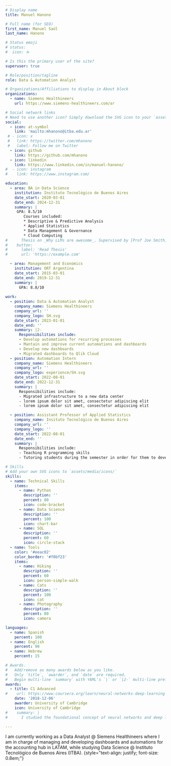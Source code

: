 ```yaml
---
# Display name
title: Manuel Hanono

# Full name (for SEO)
first_name: Manuel Saúl
last_name: Hanono

# Status emoji
# status:
#  icon: ☕️

# Is this the primary user of the site?
superuser: true

# Role/position/tagline
role: Data & Automation Analyst

# Organizations/Affiliations to display in About block
organizations:
  - name: Siemens Healthineers
    url: https://www.siemens-healthineers.com/ar

# Social network links
# Need to use another icon? Simply download the SVG icon to your `assets/media/icons/` folder.
social:
  - icon: at-symbol
    link: 'mailto:mhanono@itba.edu.ar'
 # - icon: x
 #   link: https://twitter.com/mhanono
 #   label: Follow me on Twitter
  - icon: github
    link: https://github.com/mhanono
  - icon: linkedin
    link: https://www.linkedin.com/in/manuel-hanono/
#  - icon: instagram
#    link: https://www.instagram.com/

education:
  - area: BA in Data Science
    institution: Instituto Tecnológico de Buenos Aires
    date_start: 2020-03-01
    date_end: 2024-12-31
    summary: |
     GPA: 8.5/10
        Courses included:
        * Descriptive & Predictive Analysis
        * Applied Statistics
        * Data Management & Governance
        * Cloud Computing
#      Thesis on _Why LLMs are awesome_. Supervised by [Prof Joe Smith](https://example.com). Presented papers at 5 IEEE conferences with the contributions being published in 2 Springer journals.      
#    button:
#      label: 'Read Thesis'
#      url: 'https://example.com'

  - area: Management and Economics
    institution: ORT Argentina
    date_start: 2015-03-01
    date_end: 2019-12-31
    summary: |
      GPA: 8.8/10
    
work:
  - position: Data & Automation Analyst
    company_name: Siemens Healthineers
    company_url: ''
    company_logo: SH.svg
    date_start: 2023-01-01
    date_end: ''
    summary: |2-
      Responsibilities include:
      - Develop automations for recurring processes
      - Mantain and improve current automations and dashboards
      - Develop new dashboards
      - Migrated dashboards to Qlik Cloud
  - position: Automation Intern
    company_name: Siemens Healthineers
    company_url: ''
    company_logo: experience/SH.svg
    date_start: 2022-08-01
    date_end: 2022-12-31
    summary: |
      Responsibilities include:
      - Migrated infrastructure to a new data center
      - lorem ipsum dolor sit amet, consectetur adipiscing elit
      - lorem ipsum dolor sit amet, consectetur adipiscing elit

  - position: Assistant Professor of Applied Statistics
    company_name: Insituto Tecnológico de Buenos Aires
    company_url: ''
    company_logo: ''
    date_start: 2022-08-01
    date_end: ''
    summary: |
      Responsibilities include:
      - Teaching R programming skills
      - Tutoring students during the semester in order for them to develop an applied statistics project

# Skills
# Add your own SVG icons to `assets/media/icons/`
skills:
  - name: Technical Skills
    items:
      - name: Python
        description: ''
        percent: 80
        icon: code-bracket
      - name: Data Science
        description: ''
        percent: 100
        icon: chart-bar
      - name: SQL
        description: ''
        percent: 60
        icon: circle-stack
  - name: Tools
    color: '#eeac02'
    color_border: '#f0bf23'
    items:
      - name: Hiking
        description: ''
        percent: 60
        icon: person-simple-walk
      - name: Cats
        description: ''
        percent: 100
        icon: cat
      - name: Photography
        description: ''
        percent: 80
        icon: camera

languages:
  - name: Spanish
    percent: 100
  - name: English
    percent: 90
  - name: Hebrew
    percent: 15

# Awards.
#   Add/remove as many awards below as you like.
#   Only `title`, `awarder`, and `date` are required.
#   Begin multi-line `summary` with YAML's `|` or `|2-` multi-line prefix and indent 2 spaces below.
awards:
  - title: C1 Advanced
#    url: https://www.coursera.org/learn/neural-networks-deep-learning
    date: '2018-12-06'
    awarder: University of Cambridge
    icon: University of Cambridge
#    summary: |
#      I studied the foundational concept of neural networks and deep learning. By the end, I was familiar with the significant technological trends driving the rise of deep learning; build, train, and apply fully connected deep neural networks; implement efficient (vectorized) neural networks; identify key parameters in a neural network’s architecture; and apply deep learning to your own applications.
    
---
```


I am currently working as a Data Analyst @ Siemens Healthineers where I am in charge of managing and developing dashboards and automations for the accounting hub in LATAM, while studying Data Science @ Instituto Tecnológico de Buenos Aires (ITBA).
{style="text-align: justify; font-size: 0.8em;"}
